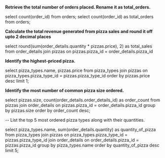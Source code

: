 **Retrieve the total number of orders placed. Rename it as total_orders.**

select count(order_id) from orders;
select count(order_id) as total_orders from orders;


**Calculate the total revenue generated from pizza sales and round it off upto 2 decimal places**

select round(sum(order_details.quantity * pizzas.price), 2) as total_sales
from order_details join pizzas
on pizzas.pizza_id = order_details.pizza_id


**Identify the highest-priced pizza.**

select pizza_types.name, pizzas.price
from pizza_types join pizzas
on pizza_types.pizza_type_id = pizzas.pizza_type_id
order by pizzas.price desc limit 1;


**Identify the most number of common pizza size ordered.**

select pizzas.size, count(order_details.order_details_id) as order_count
from pizzas join order_details
on pizzas.pizza_id = order_details.pizza_id
group by pizzas.size order by order_count desc;


--  List the top 5 most ordered pizza types along with their quantities.

select pizza_types.name, sum(order_details.quantity) as quantity_of_pizza
from pizza_types join pizzas
on pizza_types.pizza_type_id = pizzas.pizza_type_id
join order_details
on order_details.pizza_id = pizzas.pizza_id
group by pizza_types.name
order by quantity_of_pizza desc limit 5;
